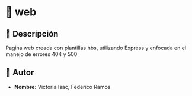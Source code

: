 # 🚀 web 

## 📝 Descripción  
Pagina web creada con plantillas hbs, utilizando Express y enfocada en el manejo de errores 404 y 500

## 👤 Autor  
- **Nombre:** Victoria Isac, Federico Ramos

